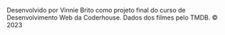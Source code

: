 Desenvolvido por Vinnie Brito como projeto final do curso de Desenvolvimento Web da Coderhouse. 
Dados dos filmes pelo TMDB. © 2023
